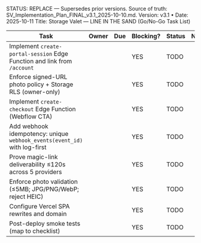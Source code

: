 
STATUS: REPLACE — Supersedes prior versions. Source of truth: SV_Implementation_Plan_FINAL_v3.1_2025-10-10.md.
Version: v3.1 • Date: 2025-10-11
Title: Storage Valet — LINE IN THE SAND (Go/No-Go Task List)

| Task | Owner | Due | Blocking? | Status | Notes |
|------|-------|-----|-----------|--------|-------|
| Implement `create-portal-session` Edge Function and link from `/account` |  |  | YES | TODO |  |
| Enforce signed-URL photo policy + Storage RLS (owner-only) |  |  | YES | TODO |  |
| Implement `create-checkout` Edge Function (Webflow CTA) |  |  | YES | TODO |  |
| Add webhook idempotency: unique `webhook_events(event_id)` with log-first |  |  | YES | TODO |  |
| Prove magic-link deliverability ≤120s across 5 providers |  |  | YES | TODO |  |
| Enforce photo validation (≤5MB; JPG/PNG/WebP; reject HEIC) |  |  | YES | TODO |  |
| Configure Vercel SPA rewrites and domain |  |  | YES | TODO |  |
| Post-deploy smoke tests (map to checklist) |  |  | YES | TODO |  |
